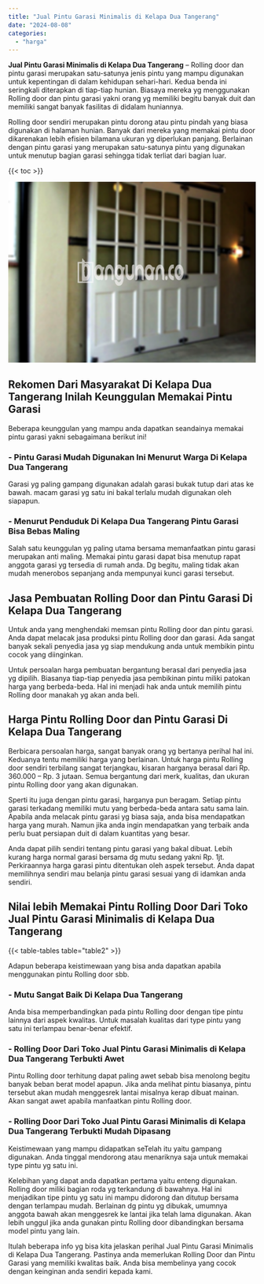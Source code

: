 ```yaml
---
title: "Jual Pintu Garasi Minimalis di Kelapa Dua Tangerang"
date: "2024-08-08"
categories: 
  - "harga"
---
```


**Jual Pintu Garasi Minimalis di Kelapa Dua Tangerang** – Rolling door dan pintu garasi merupakan satu-satunya jenis pintu yang mampu digunakan untuk kepentingan di dalam kehidupan sehari-hari. Kedua benda ini seringkali diterapkan di tiap-tiap hunian. Biasaya mereka yg menggunakan Rolling door dan pintu garasi yakni orang yg memiliki begitu banyak duit dan memiliki sangat banyak fasilitas di didalam huniannya.

Rolling door sendiri merupakan pintu dorong atau pintu pindah yang biasa digunakan di halaman hunian. Banyak dari mereka yang memakai pintu door dikarenakan lebih efisien bilamana ukuran yg diperlukan panjang. Berlainan dengan pintu garasi yang merupakan satu-satunya pintu yang digunakan untuk menutup bagian garasi sehingga tidak terliat dari bagian luar.

{{< toc >}}

![Jual Pintu Garasi Minimalis di Kelapa Dua Tangerang](/images/pintu-garasi-66.png)

## Rekomen Dari Masyarakat Di Kelapa Dua Tangerang Inilah Keunggulan Memakai Pintu Garasi

Beberapa keunggulan yang mampu anda dapatkan seandainya memakai pintu garasi yakni sebagaimana berikut ini!

### \- Pintu Garasi Mudah Digunakan Ini Menurut Warga Di Kelapa Dua Tangerang

Garasi yg paling gampang digunakan adalah garasi bukak tutup dari atas ke bawah. macam garasi yg satu ini bakal terlalu mudah digunakan oleh siapapun.

### \- Menurut Penduduk Di Kelapa Dua Tangerang Pintu Garasi Bisa Bebas Maling

Salah satu keunggulan yg paling utama bersama memanfaatkan pintu garasi merupakan anti maling. Memakai pintu garasi dapat bisa menutup rapat anggota garasi yg tersedia di rumah anda. Dg begitu, maling tidak akan mudah menerobos sepanjang anda mempunyai kunci garasi tersebut.

## Jasa Pembuatan Rolling Door dan Pintu Garasi Di Kelapa Dua Tangerang

Untuk anda yang menghendaki memsan pintu Rolling door dan pintu garasi. Anda dapat melacak jasa produksi pintu Rolling door dan garasi. Ada sangat banyak sekali penyedia jasa yg siap mendukung anda untuk membikin pintu cocok yang diinginkan.

Untuk persoalan harga pembuatan bergantung berasal dari penyedia jasa yg dipilih. Biasanya tiap-tiap penyedia jasa pembikinan pintu miliki patokan harga yang berbeda-beda. Hal ini menjadi hak anda untuk memilih pintu Rolling door manakah yg akan anda beli.

## Harga Pintu Rolling Door dan Pintu Garasi Di Kelapa Dua Tangerang

Berbicara persoalan harga, sangat banyak orang yg bertanya perihal hal ini. Keduanya tentu memiliki harga yang berlainan. Untuk harga pintu Rolling door sendiri terbilang sangat terjangkau, kisaran harganya berasal dari Rp. 360.000 – Rp. 3 jutaan. Semua bergantung dari merk, kualitas, dan ukuran pintu Rolling door yang akan digunakan.

Sperti itu juga dengan pintu garasi, harganya pun beragam. Setiap pintu garasi terkadang memiliki mutu yang berbeda-beda antara satu sama lain. Apabila anda melacak pintu garasi yg biasa saja, anda bisa mendapatkan harga yang murah. Namun jika anda ingin mendapatkan yang terbaik anda perlu buat persiapan duit di dalam kuantitas yang besar.

Anda dapat pilih sendiri tentang pintu garasi yang bakal dibuat. Lebih kurang harga normal garasi bersama dg mutu sedang yakni Rp. 1jt. Perkiraannya harga garasi pintu ditentukan oleh aspek tersebut. Anda dapat memilihnya sendiri mau belanja pintu garasi sesuai yang di idamkan anda sendiri.

## Nilai lebih Memakai Pintu Rolling Door Dari Toko Jual Pintu Garasi Minimalis di Kelapa Dua Tangerang

{{< table-tables table="table2" >}}

Adapun beberapa keistimewaan yang bisa anda dapatkan apabila menggunakan pintu Rolling door sbb.

### \- Mutu Sangat Baik Di Kelapa Dua Tangerang

Anda bisa memperbandingkan pada pintu Rolling door dengan tipe pintu lainnya dari aspek kwalitas. Untuk masalah kualitas dari type pintu yang satu ini terlampau benar-benar efektif.

### \- Rolling Door Dari Toko Jual Pintu Garasi Minimalis di Kelapa Dua Tangerang Terbukti Awet

Pintu Rolling door terhitung dapat paling awet sebab bisa menolong begitu banyak beban berat model apapun. Jika anda melihat pintu biasanya, pintu tersebut akan mudah menggesrek lantai misalnya kerap dibuat mainan. Akan sangat awet apabila manfaatkan pintu Rolling door.

### \- Rolling Door Dari Toko Jual Pintu Garasi Minimalis di Kelapa Dua Tangerang Terbukti Mudah Dipasang

Keistimewaan yang mampu didapatkan seTelah itu yaitu gampang digunakan. Anda tinggal mendorong atau menariknya saja untuk memakai type pintu yg satu ini.

Kelebihan yang dapat anda dapatkan pertama yaitu enteng digunakan. Rolling door miliki bagian roda yg terkandung di bawahnya. Hal ini menjadikan tipe pintu yg satu ini mampu didorong dan ditutup bersama dengan terlampau mudah. Berlainan dg pintu yg dibukak, umumnya anggota bawah akan menggesrek ke lantai jika telah lama digunakan. Akan lebih unggul jika anda gunakan pintu Rolling door dibandingkan bersama model pintu yang lain.

Itulah beberapa info yg bisa kita jelaskan perihal Jual Pintu Garasi Minimalis di Kelapa Dua Tangerang. Pastinya anda memerlukan Rolling Door dan Pintu Garasi yang memiliki kwalitas baik. Anda bisa membelinya yang cocok dengan keinginan anda sendiri kepada kami.
